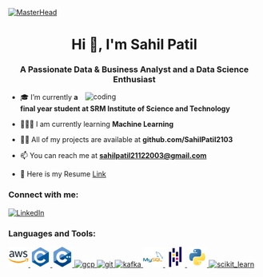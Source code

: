 [![MasterHead](https://unite.un.org/sites/unite.un.org/files/styles/panopoly_image_original/public/pages/analytics-banner_1.png?itok=ZMQjool9)](https://SahilPatil2103.io)
<h1 align="center">Hi 👋, I'm Sahil Patil</h1>
<h3 align="center">A Passionate Data & Business Analyst and a Data Science Enthusiast</h3>
<img align="right" alt="coding" width="350" src="https://img.freepik.com/premium-vector/illustration-web-development-programmer-coding-website_746655-2822.jpg" />

- 🎓 I’m currently **a final year student at SRM Institute of Science and Technology**

- 🧑🏻‍🏫 I am currently learning **Machine Learning**

- 👨‍💻 All of my projects are available at **github.com/SahilPatil2103**

- 📫 You can reach me at **sahilpatil21122003@gmail.com**

- 📄 Here is my Resume [Link](https://drive.google.com/file/d/1HsmI9zQcrPTDl2EISpNaYZZ-kMlWTKlD/view?usp=sharing)

<h3 align="left">Connect with me:</h3>
<p align="left">
<a href="https://linkedin.com/in/sahilpatil2103/" target="blank"><img align="center" src="https://raw.githubusercontent.com/rahuldkjain/github-profile-readme-generator/master/src/images/icons/Social/linked-in-alt.svg" alt="LinkedIn" height="30" width="40" /></a>
</p>

<h3 align="left">Languages and Tools:</h3>
<p align="left">
<a href="https://aws.amazon.com" target="_blank" rel="noreferrer"> <img src="https://raw.githubusercontent.com/devicons/devicon/master/icons/amazonwebservices/amazonwebservices-original-wordmark.svg" alt="aws" width="40" height="40"/> </a>
<a href="https://www.cprogramming.com/" target="_blank" rel="noreferrer"> <img src="https://raw.githubusercontent.com/devicons/devicon/master/icons/c/c-original.svg" alt="c" width="40" height="40"/> </a>
<a href="https://www.w3schools.com/cpp/" target="_blank" rel="noreferrer"> <img src="https://raw.githubusercontent.com/devicons/devicon/master/icons/cplusplus/cplusplus-original.svg" alt="cplusplus" width="40" height="40"/> </a>
<a href="https://cloud.google.com" target="_blank" rel="noreferrer"> <img src="https://www.vectorlogo.zone/logos/google_cloud/google_cloud-icon.svg" alt="gcp" width="40" height="40"/> </a>
<a href="https://git-scm.com/" target="_blank" rel="noreferrer"> <img src="https://www.vectorlogo.zone/logos/git-scm/git-scm-icon.svg" alt="git" width="40" height="40"/> </a>
<a href="https://kafka.apache.org/" target="_blank" rel="noreferrer"> <img src="https://www.vectorlogo.zone/logos/apache_kafka/apache_kafka-icon.svg" alt="kafka" width="40" height="40"/> </a>
<a href="https://www.mysql.com/" target="_blank" rel="noreferrer"> <img src="https://raw.githubusercontent.com/devicons/devicon/master/icons/mysql/mysql-original-wordmark.svg" alt="mysql" width="40" height="40"/> </a>
<a href="https://pandas.pydata.org/" target="_blank" rel="noreferrer"> <img src="https://raw.githubusercontent.com/devicons/devicon/2ae2a900d2f041da66e950e4d48052658d850630/icons/pandas/pandas-original.svg" alt="pandas" width="40" height="40"/> </a>
<a href="https://www.python.org" target="_blank" rel="noreferrer"> <img src="https://raw.githubusercontent.com/devicons/devicon/master/icons/python/python-original.svg" alt="python" width="40" height="40"/> </a>
<a href="https://scikit-learn.org/" target="_blank" rel="noreferrer"> <img src="https://upload.wikimedia.org/wikipedia/commons/0/05/Scikit_learn_logo_small.svg" alt="scikit_learn" width="40" height="40"/> </a>
</p>
